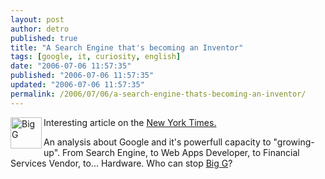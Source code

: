 ```yaml
---
layout: post
author: detro
published: true
title: "A Search Engine that's becoming an Inventor"
tags: [google, it, curiosity, english]
date: "2006-07-06 11:57:35"
published: "2006-07-06 11:57:35"
updated: "2006-07-06 11:57:35"
permalink: /2006/07/06/a-search-engine-thats-becoming-an-inventor/
---
```


<img src="http://graphics8.nytimes.com/images/2006/07/02/business/03google.1901.jpg" alt="Big G" width="50" align="left" />
Interesting article on the <a href="http://www.nytimes.com/2006/07/03/technology/03google.html?pagewanted=1&ei=5088&en=11ad7f241098c6e2&ex=1309579200&partner=rssnyt&emc=rss">New York Times.</a>

An analysis about Google and it's powerfull capacity to "growing-up".
From Search Engine, to Web Apps Developer, to Financial Services Vendor, to... Hardware.
Who can stop <a href="http://www.google.com">Big G</a>?
